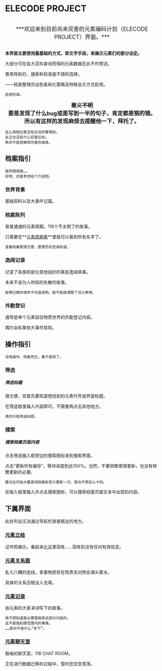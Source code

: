 # ELECODE PROJECT

<div class="scrollDiv">
	<p id="elenews"></p>
</div>
<script>
(function () {
	  if (document.readyState === 'loading')
    document.addEventListener('DOMContentLoaded', init)
	  else
    init()
})()
</script>

<br>

<center><font size=4><span class="c014">***欢迎来到目前尚未完善的元素编码计划（ELECODE PROJECT）界面。***</span></font></center>

<br>

**本界面主要使用最基础的方式，即文字手段，来展示元素们的部分设定。**

大部分可在各大百科查询而得的元素数据在此不作赘述。

善用导航栏、搜索和目录是不错的选择。

<span class="c014">——档案整理员设色柔和化策略及特殊显示方式启用。</span>

```
启用完成。
```
<font size=4><center>**~~意义不明~~**</center></font>
<font size=4><center>**要是发现了什么bug或是写到一半的句子，肯定都是铬的错。**</center></font>
<font size=4><center>**所以有这样的发现麻烦去提醒他一下，拜托了。**</center></font>

```
这么简陋也是没有办法的事情啦。
反正也没有什么好展示的。
绝对不是我懒得完善的缘故。
```

## 档案指引

```
虽然很简陋……
好吧，还是考虑给个介绍吧。
```

### 世界背景

基础资料以及大事件记载。

### 档案陈列

普普通通的元素周期。118个不太明了的故事。

只需要在**[元素周期表](?file=2-档案陈列/00-元素周期表 "元素周期表")**里就可以看到所有名字了。

```
查看档案是很方便，整理员的苦谁知道。
```

### 逸闻记录

记录了各族和部分其他组织的某些逸闻轶事。

本来不该为人所知的失散的故事。

```
能够记载的根本不叫逸闻吧。能不能搞清楚了词义再用。
```

### 外勤登记

通常是单个元素前往物质世界的外勤登记内容。

偶尔会和某些大事件挂钩。

## 操作指引

```
没啥操作，档案而已，看不就得了。
```

### 筛选

##### 筛选标题

很方便，但首先要知道想找到的元素代号或界面标题。

在筛选框里输入内容即可，不需要再点击其他地方。

```
真的只能筛选标题。
```

### 搜索

##### 搜索档案页面内容

点击筛选输入框旁边的搜索图标来到搜索界面。

点击“更新所有缓存”，等待进度到达100%。当然，不要频繁使用更新，也没有频繁更新的必要。

```
建议在开始大量查阅档案前至少更新一次，我也不想这么卡的。
```

在输入框里输入并点击搜索图标，可以搜索档案页面文本中出现的内容。

## 下属界面

此处列出无法通过导航栏直接抵达的地方。

### [元素立绘](ecd "元素立绘")

证件照展示。看起来比这里简练……简练到没有任何有效信息。

### [元素关系图](map "元素关系图")

乱七八糟的连线，拿着物质存在性质去对照会满头雾水。

具体的关系压根没人去填。

### [元素记录](log "元素记录")

由元素的大家*亲自*写下的故事。

```
我不想知道是从哪里搞来这部分内容的。
这不是我权限范围内的事情。
……绝对不是什么“写下”。
```

### [元素聊天室](118 "118CR")

聒噪的聊天室，118 CHAT ROOM。

正在进行数据迁移的过程中，暂时还空空荡荡。
